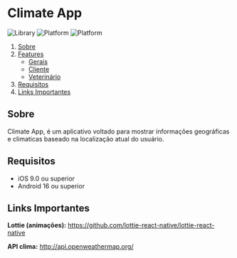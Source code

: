 # Climate App

![Library](https://img.shields.io/badge/Library-React--Native-blue)
![Platform](https://img.shields.io/badge/Plataform-iOS-orange)
![Platform](https://img.shields.io/badge/Plataform-Android-green)

1. [Sobre](#sobre)
2. [Features](#features)
    - [Gerais](#gerais)
    - [Cliente](#cliente)
    - [Veterinário](#veterinário)
3. [Requisitos](#requisitos)
4. [Links Importantes](#links-importantes)

## Sobre

Climate App, é um aplicativo voltado para mostrar informações geográficas e climaticas baseado na localização atual do usuário.

## Requisitos

- iOS 9.0 ou superior
- Android 16 ou superior

## Links Importantes
**Lottie (animações):** https://github.com/lottie-react-native/lottie-react-native

**API clima:** http://api.openweathermap.org/
